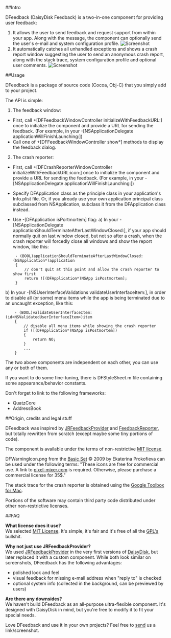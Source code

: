 ##Intro

DFeedback (DaisyDisk Feedback) is a two-in-one component for providing user feedback:

1. It allows the user to send feedback and request support from within your app. Along with the message, the component can optionally send the user's e-mail and system configuration profile.
![Screenshot](http://www.daisydiskapp.com/img/DFFeedbackScreenshot.png)
2. It automatically catches all unhandled exceptions and shows a crash report window suggesting the user to send an anonymous crash report, along with the stack trace, system configuration profile and optional user comments.
![Screenshot](http://www.daisydiskapp.com/img/DFCrashReportScreenshot.png)

##Usage

DFeedback is a package of source code (Cocoa, Obj-C) that you simply add to your project.

The API is simple:

1. The feedback window:
 - First, call +[DFFeedbackWindowController initializeWithFeedbackURL:] once to initialize the component and provide a URL for sending the feedback. (For example, in your -[NSApplicationDelegate applicationWillFinishLaunching:])
 - Call one of +[DFFeedbackWindowController show*] methods to display the feedback dialog.

2. The crash reporter:
 - First, call +[DFCrashReporterWindowController initializeWithFeedbackURL:icon:] once to initialize the component and provide a URL for sending the feedback. (For example, in your -[NSApplicationDelegate applicationWillFinishLaunching:])
 - Specify DFApplication class as the principle class in your application's Info.plist file. Or, if you already use your own application principal class subclassed from NSApplication, subclass it from the DFApplication class instead. 
 - Use -[DFApplication isPortmortem] flag:
  a) In your -[NSApplicationDelegate applicationShouldTerminateAfterLastWindowClosed:], if your app should normally quit on last window closed, but not so after a crash, when the crash reporter will forcedly close all windows and show the report window, like this: 
        
        - (BOOL)applicationShouldTerminateAfterLastWindowClosed:(NSApplication*)application
        {
            // don't quit at this point and allow the crash reporter to show first
            return ![(DFApplication*)NSApp isPostmortem];
        }
  b) In your -[NSUserInterfaceValidations validateUserInterfaceItem:], in order to disable all (or some) menu items while the app is being terminated due to an uncaught exception, like this:
        
        - (BOOL)validateUserInterfaceItem:(id<NSValidatedUserInterfaceItem>)item
        {
            // disable all menu items while showing the crash reporter
            if ([(DFApplication*)NSApp isPostmortem])
            {
                return NO;
            }
            ...
        }


The two above components are independent on each other, you can use any or both of them.

If you want to do some fine-tuning, there is DFStyleSheet.m file containing some appearance/behavior constants.

Don't forget to link to the following frameworks:

- QuatzCore
- AddressBook

##Origin, credits and legal stuff

DFeedback was inspired by [JRFeedbackProvider](https://github.com/rentzsch/jrfeedbackprovider) and [FeedbackReporter](https://github.com/tcurdt/feedbackreporter), but totally rewritten from scratch (except maybe some tiny portions of code).

The component is available under the terms of non-restrictive [MIT license](http://en.wikipedia.org/wiki/MIT_License).

DFWarningIcon.png from the [Basic Set](http://pixel-mixer.com/BASIC_SET/) © 2009 by Ekaterina Prokofieva can be used under the following terms:
"These icons are free for commercial use. A link to [pixel-mixer.com](http://pixel-mixer.com) is required.
Otherwise, please purchase a commercial license for 35$."

The stack trace for the crash reporter is obtained using the [Google Toolbox for Mac](http://code.google.com/p/google-toolbox-for-mac/).

Portions of the software may contain third party code distributed under other non-restrictive licenses.

##FAQ

__What license does it use?__<br />
We selected [MIT License](http://en.wikipedia.org/wiki/MIT_License). It's simple, it's fair and it's free of all the [GPL's](http://en.wikipedia.org/wiki/GPL) bullshit.

__Why not just use JRFeedbackProvider?__<br />
We used [JRFeedbackProvider](https://github.com/rentzsch/jrfeedbackprovider) in the very first versions of [DaisyDisk](http://www.daisydiskapp.com), but later replaced it with a custom component. While both look similar on screenshots, DFeedback has the following advantages:

* polished look and feel
* visual feedback for missing e-mail address when "reply to" is checked
* optional system info (collected in the background, can be previewed by users)

__Are there any downsides?__<br />
We haven't build DFeedback as an all-purpose ultra-flexible component. It's designed with DaisyDisk in mind, but you're free to modify it to fit your special needs.

Love DFeedback and use it in your own projects? Feel free to [send](http://www.daisydiskapp.com/support.php) us a link/screenshot.
